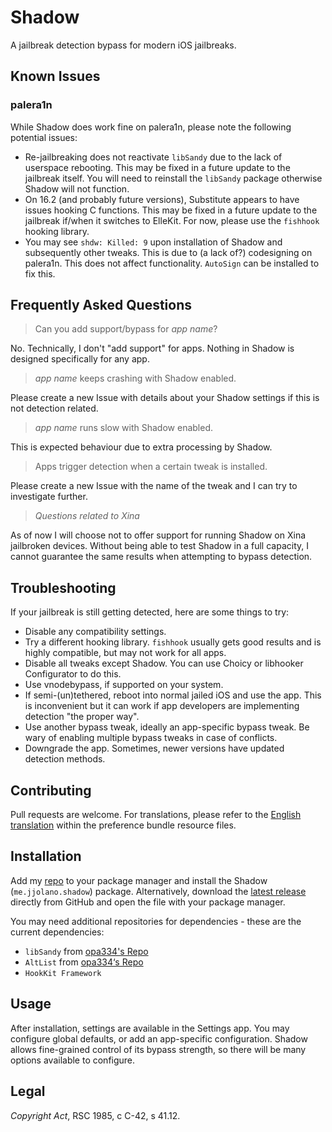 # Shadow

A jailbreak detection bypass for modern iOS jailbreaks.

## Known Issues

### palera1n

While Shadow does work fine on palera1n, please note the following potential issues:

* Re-jailbreaking does not reactivate `libSandy` due to the lack of userspace rebooting. This may be fixed in a future update to the jailbreak itself. You will need to reinstall the `libSandy` package otherwise Shadow will not function.
* On 16.2 (and probably future versions), Substitute appears to have issues hooking C functions. This may be fixed in a future update to the jailbreak if/when it switches to ElleKit. For now, please use the `fishhook` hooking library.
* You may see `shdw: Killed: 9` upon installation of Shadow and subsequently other tweaks. This is due to (a lack of?) codesigning on palera1n. This does not affect functionality. `AutoSign` can be installed to fix this.

## Frequently Asked Questions

> Can you add support/bypass for *app name*?

No. Technically, I don't "add support" for apps. Nothing in Shadow is designed specifically for any app.

> *app name* keeps crashing with Shadow enabled.

Please create a new Issue with details about your Shadow settings if this is not detection related.

> *app name* runs slow with Shadow enabled.

This is expected behaviour due to extra processing by Shadow.

> Apps trigger detection when a certain tweak is installed.

Please create a new Issue with the name of the tweak and I can try to investigate further.

> *Questions related to Xina*

As of now I will choose not to offer support for running Shadow on Xina jailbroken devices. Without being able to test Shadow in a full capacity, I cannot guarantee the same results when attempting to bypass detection.

## Troubleshooting

If your jailbreak is still getting detected, here are some things to try:

* Disable any compatibility settings.
* Try a different hooking library. `fishhook` usually gets good results and is highly compatible, but may not work for all apps.
* Disable all tweaks except Shadow. You can use Choicy or libhooker Configurator to do this.
* Use vnodebypass, if supported on your system.
* If semi-(un)tethered, reboot into normal jailed iOS and use the app. This is inconvenient but it can work if app developers are implementing detection "the proper way".
* Use another bypass tweak, ideally an app-specific bypass tweak. Be wary of enabling multiple bypass tweaks in case of conflicts.
* Downgrade the app. Sometimes, newer versions have updated detection methods.

## Contributing

Pull requests are welcome. For translations, please refer to the [English translation](preferencebundle/Resources/en.lproj/) within the preference bundle resource files.

## Installation

Add my [repo](https://ios.jjolano.me) to your package manager and install the Shadow (`me.jjolano.shadow`) package. Alternatively, download the [latest release](https://github.com/jjolano/shadow/releases/latest) directly from GitHub and open the file with your package manager.

You may need additional repositories for dependencies - these are the current dependencies:

* `libSandy` from [opa334's Repo](https://opa334.github.io)
* `AltList` from [opa334‘s Repo](https://opa334.github.io)
* `HookKit Framework`

## Usage

After installation, settings are available in the Settings app. You may configure global defaults, or add an app-specific configuration. Shadow allows fine-grained control of its bypass strength, so there will be many options available to configure.

## Legal

*Copyright Act*, RSC 1985, c C-42, s 41.12.
